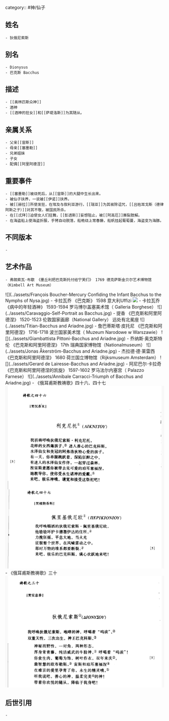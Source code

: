 category:: #神/仙子
## 姓名
	- 狄俄尼索斯
## 别名
	- Dionysus
	- 巴克斯 Bacchus
## 描述
	- [[奥林匹斯众神]]
	- 酒神
	- [[酒神的狂女]]和[[萨堤洛斯]]为其随从。
## 亲属关系
	- 父亲[[宙斯]]
	- 母亲[[塞墨勒]]
	- 兄弟姐妹
	- 子女
	- 配偶[[阿里阿德涅]]
## 重要事件
	- [[塞墨勒]]被烧死后，从[[宙斯]]的大腿中生长出来。
	- 被仙子扶养，一说被[[伊诺]]扶养。
	- 被[[赫拉]]所使发狂，在埃及与叙利亚游行，[[瑞亚]]为其袚除诅咒，[[吕枯耳戈斯（德律阿斯之子）]]对其不敬，被国民所杀。
	- 在[[忒拜]]迫使女人们狂舞，[[彭透斯]]妄想阻止，被[[阿高厄]]撕裂肢解。
	- 在海盗船上使海盗折服，手铐自动脱落，船桅绕上常春藤，船帆挂起葡萄蔓，海盗变为海豚。
## 不同版本
	-
## 艺术作品
	- 弗朗索瓦·布歇 《墨丘利把巴克斯托付给宁芙们》 1769 德克萨斯金贝尔艺术博物馆（Kimbell Art Museum）
 ![](../assets/François Boucher-Mercury Confiding the Infant Bacchus to the Nymphs of Nysa.jpg)
	- 卡拉瓦乔 《巴克斯》 1598 意大利Uffizi
 ![](../assets/Caravaggio-Bacchus.jpg)
	- 卡拉瓦乔 《病中的年轻酒神》 1593-1594 罗马博尔盖塞美术馆（ Galleria Borghese）
 ![](../assets/Caravaggio-Self-Portrait as Bacchus.jpg)
	- 提香 《巴克斯和阿里阿德涅》 1520-1523 伦敦国家画廊（National Gallery） 远处有北冕座
 ![](../assets/Titian-Bacchus and Ariadne.jpg)
	- 詹巴蒂斯塔·皮托尼 《巴克斯和阿里阿德涅》 1716-1718 波兰国家美术馆（  Muzeum Narodowe w Warszawie）
 ![](../assets/Giambattista Pittoni-Bacchus and Ariadne.jpg)
	- 乔纳斯·奥克斯特伦 《巴克斯和阿里阿德涅》 17th 瑞典国家博物馆（Nationalmuseum）
 ![](../assets/Jonas Åkerström-Bacchus and Ariadne.jpg)
	- 杰拉德·德·莱雷西 《巴克斯和阿里阿德涅》 1680 荷兰国立博物馆（Rijksmuseum Amsterdam）
 ![](../assets/Gerard de Lairesse-Bacchus and Ariadne.jpg)
	- 阿尼巴尔·卡拉奇 《巴克斯和阿里阿德涅的凯旋》 1597-1602 罗马法尔内塞宫（ Palazzo Farnese）
 ![](../assets/Annibale Carracci-Triumph of Bacchus and Ariadne.jpg)
	- 《俄耳甫斯教祷歌》四十六、四十七
 ![](../assets/《俄耳甫斯教祷歌》四十六、四十七.jpeg)
	- 《俄耳甫斯教祷歌》三十
 ![](../assets/《俄耳甫斯教祷歌》三十.jpeg)
## 后世引用
	-
